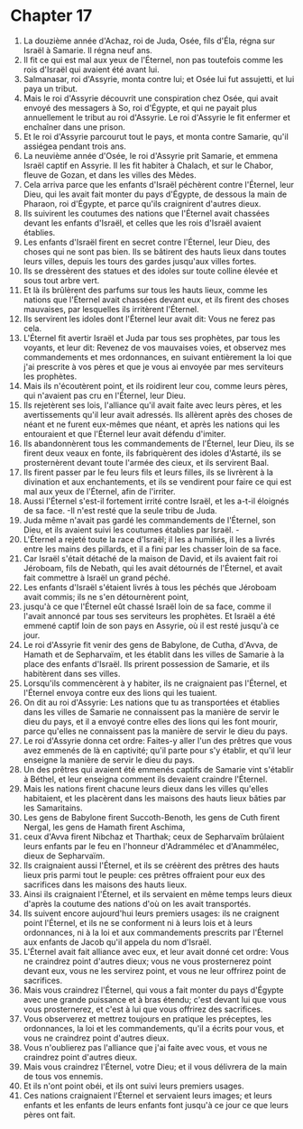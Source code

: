 # Chapter 17

1. La douzième année d'Achaz, roi de Juda, Osée, fils d'Éla, régna sur Israël à Samarie. Il régna neuf ans.
2. Il fit ce qui est mal aux yeux de l'Éternel, non pas toutefois comme les rois d'Israël qui avaient été avant lui.
3. Salmanasar, roi d'Assyrie, monta contre lui; et Osée lui fut assujetti, et lui paya un tribut.
4. Mais le roi d'Assyrie découvrit une conspiration chez Osée, qui avait envoyé des messagers à So, roi d'Égypte, et qui ne payait plus annuellement le tribut au roi d'Assyrie. Le roi d'Assyrie le fit enfermer et enchaîner dans une prison.
5. Et le roi d'Assyrie parcourut tout le pays, et monta contre Samarie, qu'il assiégea pendant trois ans.
6. La neuvième année d'Osée, le roi d'Assyrie prit Samarie, et emmena Israël captif en Assyrie. Il les fit habiter à Chalach, et sur le Chabor, fleuve de Gozan, et dans les villes des Mèdes.
7. Cela arriva parce que les enfants d'Israël péchèrent contre l'Éternel, leur Dieu, qui les avait fait monter du pays d'Égypte, de dessous la main de Pharaon, roi d'Égypte, et parce qu'ils craignirent d'autres dieux.
8. Ils suivirent les coutumes des nations que l'Éternel avait chassées devant les enfants d'Israël, et celles que les rois d'Israël avaient établies.
9. Les enfants d'Israël firent en secret contre l'Éternel, leur Dieu, des choses qui ne sont pas bien. Ils se bâtirent des hauts lieux dans toutes leurs villes, depuis les tours des gardes jusqu'aux villes fortes.
10. Ils se dressèrent des statues et des idoles sur toute colline élevée et sous tout arbre vert.
11. Et là ils brûlèrent des parfums sur tous les hauts lieux, comme les nations que l'Éternel avait chassées devant eux, et ils firent des choses mauvaises, par lesquelles ils irritèrent l'Éternel.
12. Ils servirent les idoles dont l'Éternel leur avait dit: Vous ne ferez pas cela.
13. L'Éternel fit avertir Israël et Juda par tous ses prophètes, par tous les voyants, et leur dit: Revenez de vos mauvaises voies, et observez mes commandements et mes ordonnances, en suivant entièrement la loi que j'ai prescrite à vos pères et que je vous ai envoyée par mes serviteurs les prophètes.
14. Mais ils n'écoutèrent point, et ils roidirent leur cou, comme leurs pères, qui n'avaient pas cru en l'Éternel, leur Dieu.
15. Ils rejetèrent ses lois, l'alliance qu'il avait faite avec leurs pères, et les avertissements qu'il leur avait adressés. Ils allèrent après des choses de néant et ne furent eux-mêmes que néant, et après les nations qui les entouraient et que l'Éternel leur avait défendu d'imiter.
16. Ils abandonnèrent tous les commandements de l'Éternel, leur Dieu, ils se firent deux veaux en fonte, ils fabriquèrent des idoles d'Astarté, ils se prosternèrent devant toute l'armée des cieux, et ils servirent Baal.
17. Ils firent passer par le feu leurs fils et leurs filles, ils se livrèrent à la divination et aux enchantements, et ils se vendirent pour faire ce qui est mal aux yeux de l'Éternel, afin de l'irriter.
18. Aussi l'Éternel s'est-il fortement irrité contre Israël, et les a-t-il éloignés de sa face. -Il n'est resté que la seule tribu de Juda.
19. Juda même n'avait pas gardé les commandements de l'Éternel, son Dieu, et ils avaient suivi les coutumes établies par Israël. -
20. L'Éternel a rejeté toute la race d'Israël; il les a humiliés, il les a livrés entre les mains des pillards, et il a fini par les chasser loin de sa face.
21. Car Israël s'était détaché de la maison de David, et ils avaient fait roi Jéroboam, fils de Nebath, qui les avait détournés de l'Éternel, et avait fait commettre à Israël un grand péché.
22. Les enfants d'Israël s'étaient livrés à tous les péchés que Jéroboam avait commis; ils ne s'en détournèrent point,
23. jusqu'à ce que l'Éternel eût chassé Israël loin de sa face, comme il l'avait annoncé par tous ses serviteurs les prophètes. Et Israël a été emmené captif loin de son pays en Assyrie, où il est resté jusqu'à ce jour.
24. Le roi d'Assyrie fit venir des gens de Babylone, de Cutha, d'Avva, de Hamath et de Sepharvaïm, et les établit dans les villes de Samarie à la place des enfants d'Israël. Ils prirent possession de Samarie, et ils habitèrent dans ses villes.
25. Lorsqu'ils commencèrent à y habiter, ils ne craignaient pas l'Éternel, et l'Éternel envoya contre eux des lions qui les tuaient.
26. On dit au roi d'Assyrie: Les nations que tu as transportées et établies dans les villes de Samarie ne connaissent pas la manière de servir le dieu du pays, et il a envoyé contre elles des lions qui les font mourir, parce qu'elles ne connaissent pas la manière de servir le dieu du pays.
27. Le roi d'Assyrie donna cet ordre: Faites-y aller l'un des prêtres que vous avez emmenés de là en captivité; qu'il parte pour s'y établir, et qu'il leur enseigne la manière de servir le dieu du pays.
28. Un des prêtres qui avaient été emmenés captifs de Samarie vint s'établir à Béthel, et leur enseigna comment ils devaient craindre l'Éternel.
29. Mais les nations firent chacune leurs dieux dans les villes qu'elles habitaient, et les placèrent dans les maisons des hauts lieux bâties par les Samaritains.
30. Les gens de Babylone firent Succoth-Benoth, les gens de Cuth firent Nergal, les gens de Hamath firent Aschima,
31. ceux d'Avva firent Nibchaz et Tharthak; ceux de Sepharvaïm brûlaient leurs enfants par le feu en l'honneur d'Adrammélec et d'Anammélec, dieux de Sepharvaïm.
32. Ils craignaient aussi l'Éternel, et ils se créèrent des prêtres des hauts lieux pris parmi tout le peuple: ces prêtres offraient pour eux des sacrifices dans les maisons des hauts lieux.
33. Ainsi ils craignaient l'Éternel, et ils servaient en même temps leurs dieux d'après la coutume des nations d'où on les avait transportés.
34. Ils suivent encore aujourd'hui leurs premiers usages: ils ne craignent point l'Éternel, et ils ne se conforment ni à leurs lois et à leurs ordonnances, ni à la loi et aux commandements prescrits par l'Éternel aux enfants de Jacob qu'il appela du nom d'Israël.
35. L'Éternel avait fait alliance avec eux, et leur avait donné cet ordre: Vous ne craindrez point d'autres dieux; vous ne vous prosternerez point devant eux, vous ne les servirez point, et vous ne leur offrirez point de sacrifices.
36. Mais vous craindrez l'Éternel, qui vous a fait monter du pays d'Égypte avec une grande puissance et à bras étendu; c'est devant lui que vous vous prosternerez, et c'est à lui que vous offrirez des sacrifices.
37. Vous observerez et mettrez toujours en pratique les préceptes, les ordonnances, la loi et les commandements, qu'il a écrits pour vous, et vous ne craindrez point d'autres dieux.
38. Vous n'oublierez pas l'alliance que j'ai faite avec vous, et vous ne craindrez point d'autres dieux.
39. Mais vous craindrez l'Éternel, votre Dieu; et il vous délivrera de la main de tous vos ennemis.
40. Et ils n'ont point obéi, et ils ont suivi leurs premiers usages.
41. Ces nations craignaient l'Éternel et servaient leurs images; et leurs enfants et les enfants de leurs enfants font jusqu'à ce jour ce que leurs pères ont fait.

